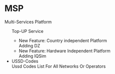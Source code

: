 # MSP
Multi-Services Platform</br>

<ul>
Top-UP Service</br>
  <ul>
  <li>New Feature: Country independent Platform </br>
    Adding DZ</br>
  </li>
  <li>New Feature: Hardware Independent Platform</br>
    Adding IQSim</br>
  </li>
  </ul>

  
<li>USSD-Codes</br></dt>
  Ussd Codes List For All Networks Or Operators</br>
</li>
</ul>
